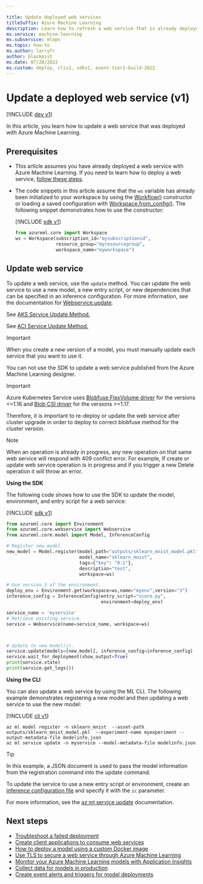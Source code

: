 ```yaml
---

title: Update deployed web services
titleSuffix: Azure Machine Learning
description: Learn how to refresh a web service that is already deployed in Azure Machine Learning. You can update settings such as model, environment, and entry script.
ms.service: machine-learning
ms.subservice: mlops
ms.topic: how-to
ms.author: larryfr
author: blackmist
ms.date: 07/28/2022
ms.custom: deploy, cliv1, sdkv1, event-tier1-build-2022
---
```


# Update a deployed web service (v1)

[!INCLUDE [dev v1](../../../includes/machine-learning-dev-v1.md)]

In this article, you learn how to update a web service that was deployed with Azure Machine Learning.

## Prerequisites

- This article assumes you have already deployed a web service with Azure Machine Learning. If you need to learn how to deploy a web service, [follow these steps](how-to-deploy-and-where.md).
- The code snippets in this article assume that the `ws` variable has already been initialized to your workspace by using the [Workflow()](/python/api/azureml-core/azureml.core.workspace.workspace#constructor) constructor or loading a saved configuration with [Workspace.from_config()](/python/api/azureml-core/azureml.core.workspace.workspace#azureml-core-workspace-workspace-from-config). The following snippet demonstrates how to use the constructor:

    [!INCLUDE [sdk v1](../../../includes/machine-learning-sdk-v1.md)]

    ```python
    from azureml.core import Workspace
    ws = Workspace(subscription_id="mysubscriptionid",
                   resource_group="myresourcegroup",
                   workspace_name="myworkspace")
    ```

## Update web service

To update a web service, use the `update` method. You can update the web service to use a new model, a new entry script, or new dependencies that can be specified in an inference configuration. For more information, see the documentation for [Webservice.update](/python/api/azureml-core/azureml.core.webservice.webservice.webservice#update--args-).

See [AKS Service Update Method.](/python/api/azureml-core/azureml.core.webservice.akswebservice#update-image-none--autoscale-enabled-none--autoscale-min-replicas-none--autoscale-max-replicas-none--autoscale-refresh-seconds-none--autoscale-target-utilization-none--collect-model-data-none--auth-enabled-none--cpu-cores-none--memory-gb-none--enable-app-insights-none--scoring-timeout-ms-none--replica-max-concurrent-requests-none--max-request-wait-time-none--num-replicas-none--tags-none--properties-none--description-none--models-none--inference-config-none--gpu-cores-none--period-seconds-none--initial-delay-seconds-none--timeout-seconds-none--success-threshold-none--failure-threshold-none--namespace-none--token-auth-enabled-none-)

See [ACI Service Update Method.](/python/api/azureml-core/azureml.core.webservice.aci.aciwebservice#update-image-none--tags-none--properties-none--description-none--auth-enabled-none--ssl-enabled-none--ssl-cert-pem-file-none--ssl-key-pem-file-none--ssl-cname-none--enable-app-insights-none--models-none--inference-config-none-)

> [!IMPORTANT]
> When you create a new version of a model, you must manually update each service that you want to use it.
>
> You can not use the SDK to update a web service published from the Azure Machine Learning designer.

> [!IMPORTANT]
> Azure Kubernetes Service uses [Blobfuse FlexVolume driver](https://github.com/Azure/kubernetes-volume-drivers/blob/master/flexvolume/blobfuse/README.md) for the versions <=1.16 and [Blob CSI driver](https://github.com/kubernetes-sigs/blob-csi-driver/blob/master/README.md) for the versions >=1.17. 
>
> Therefore, it is important to re-deploy or update the web service after cluster upgrade in order to deploy to correct blobfuse method for the cluster version.

> [!NOTE]
> When an operation is already in progress, any new operation on that same web service will respond with 409 conflict error. For example, If create or update web service operation is in progress and if you trigger a new Delete operation it will throw an error.

**Using the SDK**

The following code shows how to use the SDK to update the model, environment, and entry script for a web service:

[!INCLUDE [sdk v1](../../../includes/machine-learning-sdk-v1.md)]

```python
from azureml.core import Environment
from azureml.core.webservice import Webservice
from azureml.core.model import Model, InferenceConfig

# Register new model.
new_model = Model.register(model_path="outputs/sklearn_mnist_model.pkl",
                           model_name="sklearn_mnist",
                           tags={"key": "0.1"},
                           description="test",
                           workspace=ws)

# Use version 3 of the environment.
deploy_env = Environment.get(workspace=ws,name="myenv",version="3")
inference_config = InferenceConfig(entry_script="score.py",
                                   environment=deploy_env)

service_name = 'myservice'
# Retrieve existing service.
service = Webservice(name=service_name, workspace=ws)



# Update to new model(s).
service.update(models=[new_model], inference_config=inference_config)
service.wait_for_deployment(show_output=True)
print(service.state)
print(service.get_logs())
```

**Using the CLI**

You can also update a web service by using the ML CLI. The following example demonstrates registering a new model and then updating a web service to use the new model:

[!INCLUDE [cli v1](../../../includes/machine-learning-cli-v1.md)]

```azurecli
az ml model register -n sklearn_mnist  --asset-path outputs/sklearn_mnist_model.pkl  --experiment-name myexperiment --output-metadata-file modelinfo.json
az ml service update -n myservice --model-metadata-file modelinfo.json
```

> [!TIP]
> In this example, a JSON document is used to pass the model information from the registration command into the update command.
>
> To update the service to use a new entry script or environment, create an [inference configuration file](reference-azure-machine-learning-cli.md#inference-configuration-schema) and specify it with the `ic` parameter.

For more information, see the [az ml service update](/cli/azure/ml(v1)/service#az-ml-v1--service-update) documentation.

## Next steps

* [Troubleshoot a failed deployment](how-to-troubleshoot-deployment.md)
* [Create client applications to consume web services](how-to-consume-web-service.md)
* [How to deploy a model using a custom Docker image](../how-to-deploy-custom-container.md)
* [Use TLS to secure a web service through Azure Machine Learning](how-to-secure-web-service.md)
* [Monitor your Azure Machine Learning models with Application Insights](how-to-enable-app-insights.md)
* [Collect data for models in production](how-to-enable-data-collection.md)
* [Create event alerts and triggers for model deployments](../how-to-use-event-grid.md)
